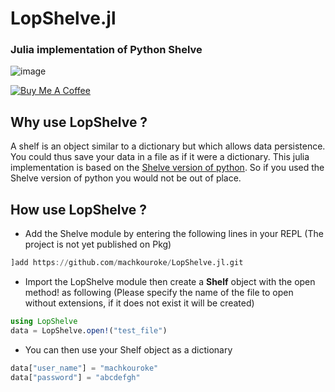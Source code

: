 LopShelve.jl
============

### Julia implementation of Python Shelve
![image](https://user-images.githubusercontent.com/40785379/178275883-2640a000-95e6-4f11-9a4b-c95d1d66dce2.png)

<a href="https://buymeacoffee.com/machkouroke" target="_blank"><img src="https://www.buymeacoffee.com/assets/img/custom_images/orange_img.png" alt="Buy Me A Coffee" style="height: auto !important;width: auto !important;" ></a>


## Why use LopShelve ?
A shelf is an object similar to a dictionary but which allows data persistence. You could thus save your data in a file as if it were a dictionary. This julia implementation is based on the <a href="https://docs.python.org/3/library/shelve.html">Shelve version of python</a>. So if you used the Shelve version of python you would not be out of place.

## How use LopShelve ?
- Add the Shelve module by entering the following lines in your REPL (The project is not yet published on Pkg)
```julia
]add https://github.com/machkouroke/LopShelve.jl.git

```
- Import the LopShelve module then create a <b>Shelf</b> object with the open method! as following (Please specify the name of the file to open without extensions, if it does not exist it will be created)
```julia
using LopShelve
data = LopShelve.open!("test_file")
```
- You can then use your Shelf object as a dictionary
```julia
data["user_name"] = "machkouroke"
data["password"] = "abcdefgh"
```
